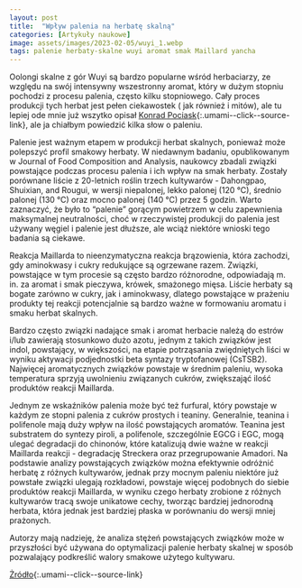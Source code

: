 ```yaml
---
layout: post
title:  "Wpływ palenia na herbatę skalną"
categories: [Artykuły naukowe]
image: assets/images/2023-02-05/wuyi_1.webp
tags: palenie herbaty-skalne wuyi aromat smak Maillard yancha
---
```


Oolongi skalne z gór Wuyi są bardzo popularne wśród herbaciarzy, ze względu na swój intensywny wszestronny aromat, który w dużym stopniu pochodzi z procesu palenia, często kilku stopniowego. Cały proces produkcji tych herbat jest pełen ciekawostek ( jak również i mitów), ale tu lepiej ode mnie już wszytko opisał [Konrad Pociask](https://eherbata.pl/blog/skalne-herbaty-z-gor-wuyi-288.html){:.umami--click--source-link}, ale ja chiałbym powiedzić kilka słow o paleniu.

Palenie jest ważnym etapem w produkcji herbat skalnych, ponieważ może polepszyć profil smakowy herbaty. W niedawnym badaniu, opublikowanym w Journal of Food Composition and Analysis, naukowcy zbadali związki powstające podczas procesu palenia i ich wpływ na smak herbaty. Zostały porównane liście z  20-letnich roślin trzech kultywarów - Dahongpao, Shuixian, and Rougui, w wersji niepalonej, lekko palonej (120 ℃), średnio palonej (130 ℃) oraz mocno palonej (140 ℃) przez 5 godzin. Warto zaznaczyć, że było to “palenie” gorącym powietrzem w celu zapewnienia maksymalnej neutralności, choć w rzeczywistej produkcji do palenia jest używany węgiel i palenie jest dłuższe, ale wciąż niektóre wnioski tego badania są ciekawe.

Reakcja Maillarda to nieenzymatyczna reakcja brązowienia, która zachodzi, gdy aminokwasy i cukry redukujące są ogrzewane razem. Związki, powstające w tym procesie są często bardzo różnorodne, odpowiadają m. in. za aromat i smak pieczywa, krówek, smażonego mięsa. Liście herbaty są bogate zarówno w cukry, jak i aminokwasy, dlatego powstające w prażeniu produkty tej reakcji potencjalnie są bardzo ważne w formowaniu aromatu i smaku herbat skalnych.

Bardzo często związki nadające smak i aromat herbacie należą do estrów i/lub zawierają stosunkowo dużo azotu, jednym z takich związków jest indol, powstający, w większości, na etapie potrząsania zwiędniętych liści w wyniku aktywacji podjednostki beta syntazy tryptofanowej (CsTSB2). Najwięcej aromatycznych związków powstaje w średnim paleniu, wysoka temperatura sprzyją uwolnieniu związanych cukrów, zwiększająć ilość produktów reakcji Maillarda. 

Jednym ze wskaźników palenia może być też furfural, który powstaje w każdym ze stopni palenia z cukrów prostych i teaniny. Generalnie, teanina i polifenole mają duży wpływ na ilość powstających aromatów. Teanina jest substratem do syntezy piroli, a polifenole, szczególnie EGCG i EGC, mogą ulegać degradacji do chinonów, które katalizują dwie ważne w reakcji Maillarda reakcji - degradację Streckera oraz przegrupowanie Amadori. 
Na podstawie analizy powstających związków można efektywnie odróżnić herbatę z różnych kultywarów, jednak przy mocnym paleniu niektóre już powstałe związki ulegają rozkładowi, powstaje więcej podobnych do siebie produktów reakcji Maillarda, w wyniku czego herbaty zrobione z różnych kultywarów tracą swoje unikatowe cechy, tworząc bardziej jednorodną herbata, która jednak jest bardziej płaska w porównaniu do wersji mniej prażonych. 

Autorzy mają nadzieję, że analiza stężeń powstających związków może w przyszłości być używana do optymalizacji palenie herbaty skalnej w sposób pozwalający podkreślić walory smakowe użytego kultywaru.

[Żródło](https://doi.org/10.1016/j.jfca.2022.104954){:.umami--click--source-link}



